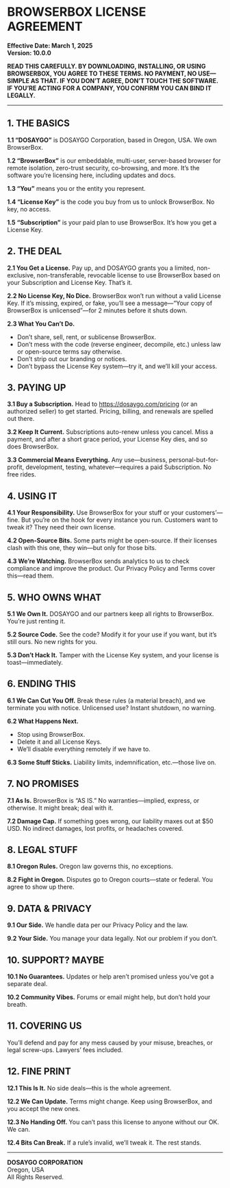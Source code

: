 <h1>BROWSERBOX LICENSE AGREEMENT</h1>

<p><strong>Effective Date: March 1, 2025</strong><br>
<strong>Version: 10.0.0</strong></p>

<p><strong>READ THIS CAREFULLY. BY DOWNLOADING, INSTALLING, OR USING BROWSERBOX, YOU AGREE TO THESE TERMS. NO PAYMENT, NO USE—SIMPLE AS THAT. IF YOU DON’T AGREE, DON’T TOUCH THE SOFTWARE. IF YOU’RE ACTING FOR A COMPANY, YOU CONFIRM YOU CAN BIND IT LEGALLY.</strong></p>

<hr>

<h2>1. THE BASICS</h2>

<p><strong>1.1 “DOSAYGO”</strong> is DOSAYGO Corporation, based in Oregon, USA. We own BrowserBox.</p>
<p><strong>1.2 “BrowserBox”</strong> is our embeddable, multi-user, server-based browser for remote isolation, zero-trust security, co-browsing, and more. It’s the software you’re licensing here, including updates and docs.</p>
<p><strong>1.3 “You”</strong> means you or the entity you represent.</p>
<p><strong>1.4 “License Key”</strong> is the code you buy from us to unlock BrowserBox. No key, no access.</p>
<p><strong>1.5 “Subscription”</strong> is your paid plan to use BrowserBox. It’s how you get a License Key.</p>

<h2>2. THE DEAL</h2>

<p><strong>2.1 You Get a License.</strong> Pay up, and DOSAYGO grants you a limited, non-exclusive, non-transferable, revocable license to use BrowserBox based on your Subscription and License Key. That’s it.</p>
<p><strong>2.2 No License Key, No Dice.</strong> BrowserBox won’t run without a valid License Key. If it’s missing, expired, or fake, you’ll see a message—“Your copy of BrowserBox is unlicensed”—for 2 minutes before it shuts down.</p>
<p><strong>2.3 What You Can’t Do.</strong></p>
<ul>
    <li>Don’t share, sell, rent, or sublicense BrowserBox.</li>
    <li>Don’t mess with the code (reverse engineer, decompile, etc.) unless law or open-source terms say otherwise.</li>
    <li>Don’t strip out our branding or notices.</li>
    <li>Don’t bypass the License Key system—try it, and we’ll kill your access.</li>
</ul>

<h2>3. PAYING UP</h2>

<p><strong>3.1 Buy a Subscription.</strong> Head to <a href="https://dosaygo.com/pricing">https://dosaygo.com/pricing</a> (or an authorized seller) to get started. Pricing, billing, and renewals are spelled out there.</p>
<p><strong>3.2 Keep It Current.</strong> Subscriptions auto-renew unless you cancel. Miss a payment, and after a short grace period, your License Key dies, and so does BrowserBox.</p>
<p><strong>3.3 Commercial Means Everything.</strong> Any use—business, personal-but-for-profit, development, testing, whatever—requires a paid Subscription. No free rides.</p>

<h2>4. USING IT</h2>

<p><strong>4.1 Your Responsibility.</strong> Use BrowserBox for your stuff or your customers’—fine. But you’re on the hook for every instance you run. Customers want to tweak it? They need their own license.</p>
<p><strong>4.2 Open-Source Bits.</strong> Some parts might be open-source. If their licenses clash with this one, they win—but only for those bits.</p>
<p><strong>4.3 We’re Watching.</strong> BrowserBox sends analytics to us to check compliance and improve the product. Our Privacy Policy and Terms cover this—read them.</p>

<h2>5. WHO OWNS WHAT</h2>

<p><strong>5.1 We Own It.</strong> DOSAYGO and our partners keep all rights to BrowserBox. You’re just renting it.</p>
<p><strong>5.2 Source Code.</strong> See the code? Modify it for your use if you want, but it’s still ours. No new rights for you.</p>
<p><strong>5.3 Don’t Hack It.</strong> Tamper with the License Key system, and your license is toast—immediately.</p>

<h2>6. ENDING THIS</h2>

<p><strong>6.1 We Can Cut You Off.</strong> Break these rules (a material breach), and we terminate you with notice. Unlicensed use? Instant shutdown, no warning.</p>
<p><strong>6.2 What Happens Next.</strong></p>
<ul>
    <li>Stop using BrowserBox.</li>
    <li>Delete it and all License Keys.</li>
    <li>We’ll disable everything remotely if we have to.</li>
</ul>
<p><strong>6.3 Some Stuff Sticks.</strong> Liability limits, indemnification, etc.—those live on.</p>

<h2>7. NO PROMISES</h2>

<p><strong>7.1 As Is.</strong> BrowserBox is “AS IS.” No warranties—implied, express, or otherwise. It might break; deal with it.</p>
<p><strong>7.2 Damage Cap.</strong> If something goes wrong, our liability maxes out at $50 USD. No indirect damages, lost profits, or headaches covered.</p>

<h2>8. LEGAL STUFF</h2>

<p><strong>8.1 Oregon Rules.</strong> Oregon law governs this, no exceptions.</p>
<p><strong>8.2 Fight in Oregon.</strong> Disputes go to Oregon courts—state or federal. You agree to show up there.</p>

<h2>9. DATA & PRIVACY</h2>

<p><strong>9.1 Our Side.</strong> We handle data per our Privacy Policy and the law.</p>
<p><strong>9.2 Your Side.</strong> You manage your data legally. Not our problem if you don’t.</p>

<h2>10. SUPPORT? MAYBE</h2>

<p><strong>10.1 No Guarantees.</strong> Updates or help aren’t promised unless you’ve got a separate deal.</p>
<p><strong>10.2 Community Vibes.</strong> Forums or email might help, but don’t hold your breath.</p>

<h2>11. COVERING US</h2>

<p>You’ll defend and pay for any mess caused by your misuse, breaches, or legal screw-ups. Lawyers’ fees included.</p>

<h2>12. FINE PRINT</h2>

<p><strong>12.1 This Is It.</strong> No side deals—this is the whole agreement.</p>
<p><strong>12.2 We Can Update.</strong> Terms might change. Keep using BrowserBox, and you accept the new ones.</p>
<p><strong>12.3 No Handing Off.</strong> You can’t pass this license to anyone without our OK. We can.</p>
<p><strong>12.4 Bits Can Break.</strong> If a rule’s invalid, we’ll tweak it. The rest stands.</p>

<hr>

<p><strong>DOSAYGO CORPORATION</strong><br>
Oregon, USA<br>
All Rights Reserved.</p>
